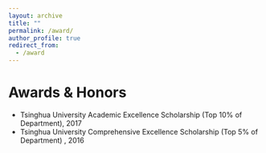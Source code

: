 ```yaml
---
layout: archive
title: ""
permalink: /award/
author_profile: true
redirect_from:
  - /award
---
```


Awards & Honors
======
* Tsinghua University Academic Excellence Scholarship (Top 10% of Department), 2017
* Tsinghua University Comprehensive Excellence Scholarship (Top 5% of Department) , 2016

